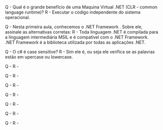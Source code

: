 Q - Qual é o grande benefício de uma Maquina Virtual .NET (CLR - common language runtime)?
R - Executar o código independente do sistema operacional.

Q - Nesta primeira aula, conhecemos o .NET Framework . Sobre ele, assinale as alternativas corretas:
R - Toda linguagem .NET é compilada para a linguagem intermediária MSIL e é compatível com o .NET Framework. .NET Framework é a biblioteca utilizada por todas as aplicações .NET.

Q - O c# é case sensitive?
R - Sim ele é, ou seja ele verifica se as palavras estão em upercase ou lowercase.

Q - 
R -

Q -
R -

Q -
R -

Q -
R -

Q -
R -

Q -
R -

Q -
R -
